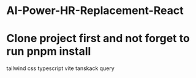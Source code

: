 # AI-Power-HR-Replacement-React
# Clone project first and not forget to run pnpm install
tailwind css
typescript
vite
tanskack query
